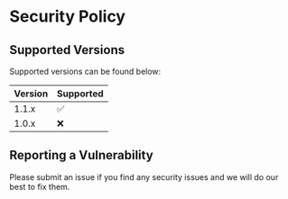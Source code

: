 # Security Policy

## Supported Versions

Supported versions can be found below:

| Version | Supported          |
| ------- | ------------------ |
| 1.1.x   | :white_check_mark: |
| 1.0.x   | :x:                |

## Reporting a Vulnerability

Please submit an issue if you find any security issues and we will do our best to fix them.
